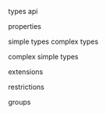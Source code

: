 types api

properties

simple types
complex types

complex simple types

extensions

restrictions

groups